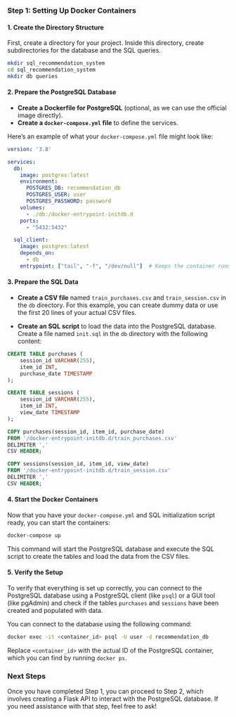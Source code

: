 ### Step 1: Setting Up Docker Containers

#### 1. Create the Directory Structure

First, create a directory for your project. Inside this directory, create subdirectories for the database and the SQL queries.

```bash
mkdir sql_recommendation_system
cd sql_recommendation_system
mkdir db queries
```

#### 2. Prepare the PostgreSQL Database

- **Create a Dockerfile for PostgreSQL** (optional, as we can use the official image directly).
- **Create a `docker-compose.yml` file** to define the services.

Here’s an example of what your `docker-compose.yml` file might look like:

```yaml
version: '3.8'

services:
  db:
    image: postgres:latest
    environment:
      POSTGRES_DB: recommendation_db
      POSTGRES_USER: user
      POSTGRES_PASSWORD: password
    volumes:
      - ./db:/docker-entrypoint-initdb.d
    ports:
      - "5432:5432"

  sql_client:
    image: postgres:latest
    depends_on:
      - db
    entrypoint: ["tail", "-f", "/dev/null"]  # Keeps the container running
```

#### 3. Prepare the SQL Data

- **Create a CSV file** named `train_purchases.csv` and `train_session.csv` in the `db` directory. For this example, you can create dummy data or use the first 20 lines of your actual CSV files.

- **Create an SQL script** to load the data into the PostgreSQL database. Create a file named `init.sql` in the `db` directory with the following content:

```sql
CREATE TABLE purchases (
    session_id VARCHAR(255),
    item_id INT,
    purchase_date TIMESTAMP
);

CREATE TABLE sessions (
    session_id VARCHAR(255),
    item_id INT,
    view_date TIMESTAMP
);

COPY purchases(session_id, item_id, purchase_date)
FROM '/docker-entrypoint-initdb.d/train_purchases.csv'
DELIMITER ','
CSV HEADER;

COPY sessions(session_id, item_id, view_date)
FROM '/docker-entrypoint-initdb.d/train_session.csv'
DELIMITER ','
CSV HEADER;
```

#### 4. Start the Docker Containers

Now that you have your `docker-compose.yml` and SQL initialization script ready, you can start the containers:

```bash
docker-compose up
```

This command will start the PostgreSQL database and execute the SQL script to create the tables and load the data from the CSV files.

#### 5. Verify the Setup

To verify that everything is set up correctly, you can connect to the PostgreSQL database using a PostgreSQL client (like `psql`) or a GUI tool (like pgAdmin) and check if the tables `purchases` and `sessions` have been created and populated with data.

You can connect to the database using the following command:

```bash
docker exec -it <container_id> psql -U user -d recommendation_db
```

Replace `<container_id>` with the actual ID of the PostgreSQL container, which you can find by running `docker ps`.

### Next Steps

Once you have completed Step 1, you can proceed to Step 2, which involves creating a Flask API to interact with the PostgreSQL database. If you need assistance with that step, feel free to ask!